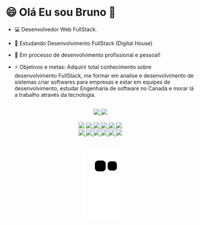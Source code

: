 <h1> 😄 Olá Eu sou Bruno 👋</h1>

- 💻 Desenvolvedor Web FullStack.
     
- 📔 Estudando Desenvolvimento FullStack (Digital House)
- 💬 Em processo de desenvolvimento profissional e pessoal!
- ⚡ Objetivos e metas: Adquirir total conhecimento sobre desenvolvimento FullStack, me formar em analise e desenvolvimento de sistemas criar softwares para empresas e estar em equipes de desenvolvimento, estudar Engenharia de software no Canadá e morar lá a trabalho através da tecnologia.

##

<div align="center">
  <a href="https://github.com/bchavs12">
  <img height="150em" src="https://github-readme-stats.vercel.app/api?username=bchavs12&show_icons=true&theme=dracula&include_all_commits=true&count_private=true"/>
  <img height="150em" src="https://github-readme-stats.vercel.app/api/top-langs/?username=bchavs12&layout=compact&langs_count=7&theme=dracula"/>
</div>

<br>

<div align="center"> 
  <a href="" target="_blank"><img src="https://img.shields.io/badge/Slack-4A154B?style=for-the-badge&logo=slack&logoColor=white" target="_blank"></a>
  <a href="https://www.linkedin.com/in/bchavs12/" target="_blank"><img src="https://img.shields.io/badge/LinkedIn-0077B5?style=for-the-badge&logo=linkedin&logoColor=white"</a>
  <a href="https://www.codewars.com/users/bchavs12" target="_blank"><img src="https://img.shields.io/badge/Codewars-B1361E?style=for-the-badge&logo=Codewars&logoColor=white" </a>
  <a href="https://mail.google.com/mail/u/0/#inbox" target="_blank"><img src="https://img.shields.io/badge/Gmail-D14836?style=for-the-badge&logo=gmail&logoColor=white"</a>
  <a href="https://bchavs12.github.io/Portfolio/" target="_blank"><img src="https://img.shields.io/badge/website-000000?style=for-the-badge&logo=About.me&logoColor=white"</a>
  <a href="https://discord.com/channels/@me"><img src="https://img.shields.io/badge/Discord-7289DA?style=for-the-badge&logo=discord&logoColor=white"</a> 
  
  <br>
     
  <img src="https://img.shields.io/badge/HTML5-E34F26?style=for-the-badge&logo=html5&logoColor=white"> 
  <img src="https://img.shields.io/badge/CSS3-1572B6?style=for-the-badge&logo=css3&logoColor=white"> 
  <img src="https://img.shields.io/badge/JavaScript-323330?style=for-the-badge&logo=javascript&logoColor=F7DF1E"> 
  <img src="https://img.shields.io/badge/Node.js-43853D?style=for-the-badge&logo=node.js&logoColor=white"> 
  <img src="https://img.shields.io/badge/MySQL-005C84?style=for-the-badge&logo=mysql&logoColor=white">
  <img src="https://img.shields.io/badge/GIT-E44C30?style=for-the-badge&logo=git&logoColor=white">
  
 ##    
     
  ![Snake animation](https://github.com/rafaballerini/rafaballerini/blob/output/github-contribution-grid-snake.svg)
  
</div>
